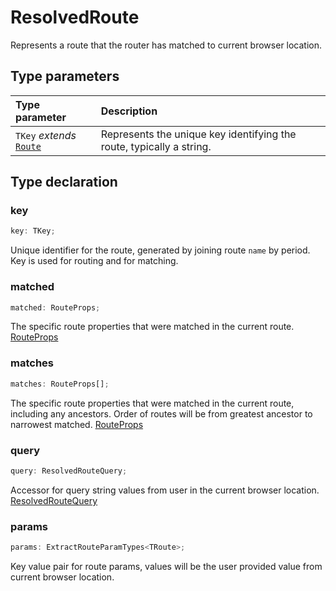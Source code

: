 # ResolvedRoute

Represents a route that the router has matched to current browser location.

## Type parameters

| Type parameter | Description |
| :------ | :------ |
| `TKey` *extends* [`Route`](/api/types/Route) | Represents the unique key identifying the route, typically a string. |

## Type declaration

### key

```ts
key: TKey;
```

Unique identifier for the route, generated by joining route `name` by period. Key is used for routing and for matching.

### matched

```ts
matched: RouteProps;
```

The specific route properties that were matched in the current route. [RouteProps](/api/types/RouteProps)

### matches

```ts
matches: RouteProps[];
```

The specific route properties that were matched in the current route, including any ancestors.
Order of routes will be from greatest ancestor to narrowest matched. [RouteProps](/api/types/RouteProps)

### query

```ts
query: ResolvedRouteQuery;
```

Accessor for query string values from user in the current browser location. [ResolvedRouteQuery](/api/types/ResolvedRouteQuery)

### params

```ts
params: ExtractRouteParamTypes<TRoute>;
```

Key value pair for route params, values will be the user provided value from current browser location.
